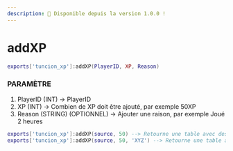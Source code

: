 ```yaml
---
description: 🔧 Disponible depuis la version 1.0.0 !
---
```


# addXP

```lua title="Export Syntax"
exports['tuncion_xp']:addXP(PlayerID, XP, Reason)
```

### PARAMÈTRE

1. PlayerID <span className="color-blue">(INT)</span> <span className="color-orange">-> PlayerID</span>
2. XP <span className="color-blue">(INT)</span> <span className="color-orange">-> Combien de XP doit être ajouté, par exemple 50XP</span>
3. Reason <span className="color-blue">(STRING) (OPTIONNEL)</span> <span className="color-orange">-> Ajouter une raison, par exemple Joué 2 heures</span>

```lua
exports['tuncion_xp']:addXP(source, 50) --> Retourne une table avec des informations
exports['tuncion_xp']:addXP(source, 50, 'XYZ') --> Retourne une table avec des informations
```